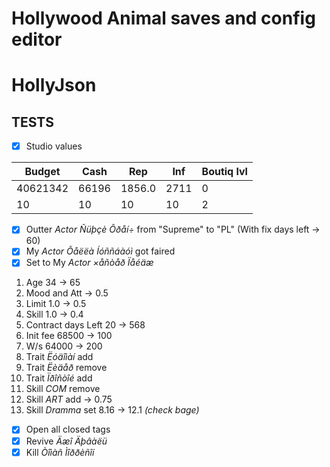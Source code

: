 # Hollywood Animal saves and config editor

# HollyJson

## TESTS

 - [x] Studio values

|Budget|Cash|Rep|Inf|Boutiq lvl|
|-|-|-|-|-|
|40621342|66196|1856.0|2711|0|
|10|10|10|10|2|

- [x] Outter *Actor* *Ñüþçè Ôðåí÷* from "Supreme" to "PL" (With fix days left -> 60)
- [x] My *Actor* *Õåëëà Íóññáàóì* got faired
- [x] Set to My *Actor* *×åñòåð Ïåéäæ*

1. Age 34 -> 65
1. Mood and Att -> 0.5
1. Limit 1.0 -> 0.5
1. Skill 1.0 -> 0.4
1. Contract days Left 20 -> 568
1. Init fee 68500 -> 100
1. W/s 64000 -> 200
1. Trait *Ëóäîìàí* add
1. Trait *Ëèäåð* remove
1. Trait *Ïðîñòîé* add
1. Skill *COM* remove
1. Skill *ART* add -> 0.75
1. Skill *Dramma* set 8.16 -> 12.1 *(check bage)*

- [x] Open all closed tags
- [x] Revive *Äæî Äþâàëü*
- [x] Kill *Òîìàñ Ìîððèñîí*
